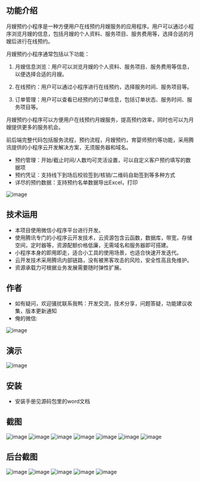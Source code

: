 ## 功能介绍 

月嫂预约小程序是一种方便用户在线预约月嫂服务的应用程序。用户可以通过小程序浏览月嫂的信息，包括月嫂的个人资料、服务项目、服务费用等，选择合适的月嫂后进行在线预约。

月嫂预约小程序通常包括以下功能：

1. 月嫂信息浏览：用户可以浏览月嫂的个人资料、服务项目、服务费用等信息，以便选择合适的月嫂。

2. 在线预约：用户可以通过小程序进行在线预约，选择服务时间、服务项目等。

3. 订单管理：用户可以查看已经预约的订单信息，包括订单状态、服务时间、服务项目等。

月嫂预约小程序可以方便用户在线预约月嫂服务，提高预约效率，同时也可以为月嫂提供更多的服务机会。
    
前后端完整代码包括服务流程，预约流程，月嫂预约，育婴师预约等功能，采用腾讯提供的小程序云开发解决方案，无须服务器和域名。

- 预约管理：开始/截止时间/人数均可灵活设置，可以自定义客户预约填写的数据项
- 预约凭证：支持线下到场后校验签到/核销/二维码自助签到等多种方式
- 详尽的预约数据：支持预约名单数据导出Excel，打印

![image](https://user-images.githubusercontent.com/100545532/156071209-7c3b692f-3d83-4a76-8c1a-f375721de2ca.png)




## 技术运用
- 本项目使用微信小程序平台进行开发。
- 使用腾讯专门的小程序云开发技术，云资源包含云函数，数据库，带宽，存储空间，定时器等，资源配额价格低廉，无需域名和服务器即可搭建。
- 小程序本身的即用即走，适合小工具的使用场景，也适合快速开发迭代。
- 云开发技术采用腾讯内部链路，没有被黑客攻击的风险，安全性高且免维护。
- 资源承载力可根据业务发展需要随时弹性扩展。  



## 作者
- 如有疑问，欢迎骚扰联系我鸭：开发交流，技术分享，问题答疑，功能建议收集，版本更新通知
- 俺的微信:

![image](https://user-images.githubusercontent.com/100545532/156071244-90f6ab37-ee99-4841-907f-a00184d262be.png)



## 演示
![image](https://user-images.githubusercontent.com/100545532/156071229-38d62dc9-8eee-4e7c-b4d3-88abc49d2aa5.png)
 




## 安装

- 安装手册见源码包里的word文档




## 截图
 ![image](https://user-images.githubusercontent.com/100545532/156071269-55c81d58-d3f1-4450-bcbf-35ff0aa2e3b4.png)
![image](https://user-images.githubusercontent.com/100545532/156071276-05176e2f-4afa-4535-a16d-a9bfc319d657.png)
![image](https://user-images.githubusercontent.com/100545532/156071280-fb5c67da-caf1-40a1-9543-3de3842ce1fe.png)
![image](https://user-images.githubusercontent.com/100545532/156071287-44bfe623-92e5-48fe-b080-6d7c8126b070.png)
![image](https://user-images.githubusercontent.com/100545532/156071293-de0af1fb-3232-452e-8e7a-7ac33827c2cd.png)
![image](https://user-images.githubusercontent.com/100545532/156071299-07b10922-017d-4ecd-9f41-abe63bb9e57c.png)
![image](https://user-images.githubusercontent.com/100545532/156071309-8122d7c9-9fe0-4b29-ab7e-87c1f6970956.png)


## 后台截图
 ![image](https://user-images.githubusercontent.com/100545532/156071322-5b243312-c4ce-4513-bb87-7bd45a40ddae.png)
 ![image](https://user-images.githubusercontent.com/100545532/156071338-6af4147d-ac08-432e-8edc-d20a58008673.png)
 ![image](https://user-images.githubusercontent.com/100545532/156071347-050f0247-f1d4-462a-9167-0adafb85c90e.png)
 ![image](https://user-images.githubusercontent.com/100545532/156071359-c94b324b-db41-4516-9222-39a2e85cc26d.png)
 ![image](https://user-images.githubusercontent.com/100545532/156071375-9db7e3e2-2374-4d56-89c2-ed04a790df0f.png)




